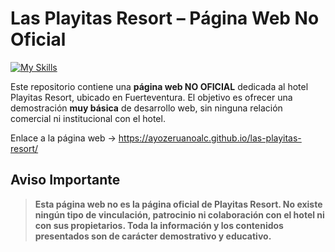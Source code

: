 # Las Playitas Resort – Página Web No Oficial

[![My Skills](https://skillicons.dev/icons?i=html)](https://skillicons.dev)

Este repositorio contiene una **página web NO OFICIAL** dedicada al hotel Playitas Resort, ubicado en Fuerteventura. El objetivo es ofrecer una demostración **muy básica** de desarrollo web, sin ninguna relación comercial ni institucional con el hotel.

Enlace a la página web → https://ayozeruanoalc.github.io/las-playitas-resort/

## Aviso Importante

> **Esta página web no es la página oficial de Playitas Resort. No existe ningún tipo de vinculación, patrocinio ni colaboración con el hotel ni con sus propietarios. Toda la información y los contenidos presentados son de carácter demostrativo y educativo.**

